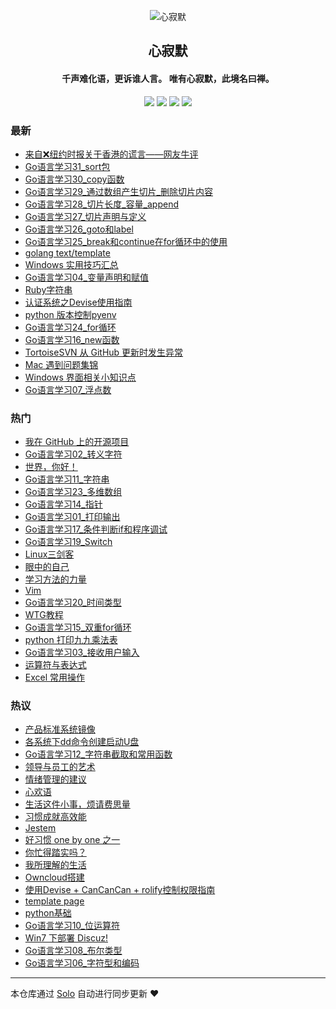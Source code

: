 <p align="center"><img alt="心寂默" src="https://static.b3log.org/images/brand/solo-32.png"></p><h2 align="center">
心寂默
</h2>

<h4 align="center">千声难化语，更诉谁人言。 唯有心寂默，此境名曰禅。</h4>
<p align="center"><a title="心寂默" target="_blank" href="https://github.com/zilvzhong/solo-blog"><img src="https://img.shields.io/github/last-commit/zilvzhong/solo-blog.svg?style=flat-square&color=FF9900"></a>
<a title="GitHub repo size in bytes" target="_blank" href="https://github.com/zilvzhong/solo-blog"><img src="https://img.shields.io/github/repo-size/zilvzhong/solo-blog.svg?style=flat-square"></a>
<a title="Solo Version" target="_blank" href="https://github.com/b3log/solo/releases"><img src="https://img.shields.io/badge/solo-3.6.4-f1e05a.svg?style=flat-square&color=blueviolet"></a>
<a title="Hits" target="_blank" href="https://github.com/b3log/hits"><img src="https://hits.b3log.org/zilvzhong/solo-blog.svg"></a></p>

### 最新

* [来自❌纽约时报关于香港的谎言——网友牛评](http://e.ippw.pw/articles/2019/09/05/1567645591866.html)
* [Go语言学习31_sort包](http://e.ippw.pw/articles/2019/09/05/1567642847042.html)
* [Go语言学习30_copy函数](http://e.ippw.pw/articles/2019/09/05/1567642792739.html)
* [Go语言学习29_通过数组产生切片_删除切片内容](http://e.ippw.pw/articles/2019/09/05/1567642387722.html)
* [Go语言学习28_切片长度_容量_append](http://e.ippw.pw/articles/2019/09/05/1567641699001.html)
* [Go语言学习27_切片声明与定义](http://e.ippw.pw/articles/2019/09/05/1567641125505.html)
* [Go语言学习26_goto和label](http://e.ippw.pw/articles/2019/09/05/1567640707389.html)
* [Go语言学习25_break和continue在for循环中的使用](http://e.ippw.pw/articles/2019/09/05/1567640032733.html)
* [golang text/template](http://e.ippw.pw/articles/2019/09/03/1567522342307.html)
* [Windows 实用技巧汇总](http://e.ippw.pw/articles/2019/08/29/1567051876573.html)
* [Go语言学习04_变量声明和赋值](http://e.ippw.pw/articles/2019/08/29/1567051876380.html)
* [Ruby字符串](http://e.ippw.pw/articles/2019/08/29/1567051876116.html)
* [认证系统之Devise使用指南](http://e.ippw.pw/articles/2019/08/29/1567051875898.html)
* [python 版本控制pyenv](http://e.ippw.pw/articles/2019/08/29/1567051875681.html)
* [Go语言学习24_for循环](http://e.ippw.pw/articles/2019/08/29/1567051875508.html)
* [Go语言学习16_new函数](http://e.ippw.pw/articles/2019/08/29/1567051875210.html)
* [TortoiseSVN 从 GitHub 更新时发生异常](http://e.ippw.pw/articles/2019/08/29/1567051874897.html)
* [Mac 遇到问题集锦](http://e.ippw.pw/articles/2019/08/29/1567051874711.html)
* [Windows 界面相关小知识点](http://e.ippw.pw/articles/2019/08/29/1567051874445.html)
* [Go语言学习07_浮点数](http://e.ippw.pw/articles/2019/08/29/1567051874225.html)

### 热门

* [我在 GitHub 上的开源项目](http://e.ippw.pw/my-github-repos)
* [Go语言学习02_转义字符](http://e.ippw.pw/articles/2019/08/29/1567051872171.html)
* [世界，你好！](http://e.ippw.pw/hello-solo)
* [Go语言学习11_字符串](http://e.ippw.pw/articles/2019/08/29/1567051861269.html)
* [Go语言学习23_多维数组](http://e.ippw.pw/articles/2019/08/29/1567051867274.html)
* [Go语言学习14_指针](http://e.ippw.pw/articles/2019/08/29/1567051868465.html)
* [Go语言学习01_打印输出](http://e.ippw.pw/articles/2019/08/29/1567051869716.html)
* [Go语言学习17_条件判断if和程序调试](http://e.ippw.pw/articles/2019/08/29/1567051871980.html)
* [Go语言学习19_Switch](http://e.ippw.pw/articles/2019/08/29/1567051873622.html)
* [Linux三剑客](http://e.ippw.pw/articles/2019/08/29/1567051862504.html)
* [眼中的自己](http://e.ippw.pw/articles/2019/08/29/1567051864372.html)
* [学习方法的力量](http://e.ippw.pw/articles/2019/08/29/1567051864612.html)
* [Vim](http://e.ippw.pw/articles/2019/08/29/1567051867510.html)
* [Go语言学习20_时间类型](http://e.ippw.pw/articles/2019/08/29/1567051869461.html)
* [WTG教程](http://e.ippw.pw/articles/2019/08/29/1567051869976.html)
* [Go语言学习15_双重for循环](http://e.ippw.pw/articles/2019/08/29/1567051870772.html)
* [python 打印九九乘法表](http://e.ippw.pw/articles/2019/08/29/1567051871138.html)
* [Go语言学习03_接收用户输入](http://e.ippw.pw/articles/2019/08/29/1567051871781.html)
* [运算符与表达式](http://e.ippw.pw/articles/2019/08/29/1567051872387.html)
* [Excel 常用操作](http://e.ippw.pw/articles/2019/08/29/1567051873143.html)

### 热议

* [产品标准系统镜像](http://e.ippw.pw/articles/2019/08/29/1567051862108.html)
* [各系统下dd命令创建启动U盘](http://e.ippw.pw/articles/2019/08/29/1567051862825.html)
* [Go语言学习12_字符串截取和常用函数](http://e.ippw.pw/articles/2019/08/29/1567051863129.html)
* [领导与员工的艺术](http://e.ippw.pw/articles/2019/08/29/1567051863401.html)
* [情绪管理的建议](http://e.ippw.pw/articles/2019/08/29/1567051863675.html)
* [心欢语](http://e.ippw.pw/articles/2019/08/29/1567051863911.html)
* [生活这件小事，烦请费思量](http://e.ippw.pw/articles/2019/08/29/1567051864164.html)
* [习惯成就高效能](http://e.ippw.pw/articles/2019/08/29/1567051864849.html)
* [Jestem](http://e.ippw.pw/articles/2019/08/29/1567051865074.html)
* [好习惯 one by one 之一](http://e.ippw.pw/articles/2019/08/29/1567051865325.html)
* [你忙得踏实吗？](http://e.ippw.pw/articles/2019/08/29/1567051865589.html)
* [我所理解的生活](http://e.ippw.pw/articles/2019/08/29/1567051865786.html)
* [Owncloud搭建](http://e.ippw.pw/articles/2019/08/29/1567051865992.html)
* [使用Devise + CanCanCan + rolify控制权限指南](http://e.ippw.pw/articles/2019/08/29/1567051866303.html)
* [template page](http://e.ippw.pw/articles/2019/08/29/1567051866871.html)
* [python基础](http://e.ippw.pw/articles/2019/08/29/1567051867899.html)
* [Go语言学习10_位运算符](http://e.ippw.pw/articles/2019/08/29/1567051868221.html)
* [Win7 下部署 Discuz!](http://e.ippw.pw/articles/2019/08/29/1567051868690.html)
* [Go语言学习08_布尔类型](http://e.ippw.pw/articles/2019/08/29/1567051869056.html)
* [Go语言学习06_字符型和编码](http://e.ippw.pw/articles/2019/08/29/1567051869271.html)

---

本仓库通过 [Solo](https://github.com/b3log/solo) 自动进行同步更新 ❤️ 